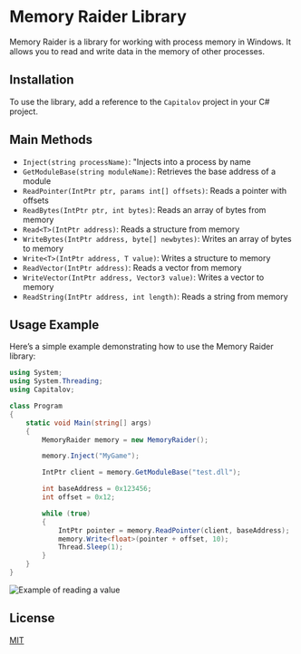 # Memory Raider Library

Memory Raider is a library for working with process memory in Windows. It allows you to read and write data in the memory of other processes.

## Installation

To use the library, add a reference to the `Capitalov` project in your C# project.

## Main Methods
- `Inject(string processName)`: "Injects into a process by name
- `GetModuleBase(string moduleName)`: Retrieves the base address of a module
- `ReadPointer(IntPtr ptr, params int[] offsets)`: Reads a pointer with offsets
- `ReadBytes(IntPtr ptr, int bytes)`: Reads an array of bytes from memory
- `Read<T>(IntPtr address)`: Reads a structure from memory
- `WriteBytes(IntPtr address, byte[] newbytes)`: Writes an array of bytes to memory
- `Write<T>(IntPtr address, T value)`: Writes a structure to memory
- `ReadVector(IntPtr address)`: Reads a vector from memory
- `WriteVector(IntPtr address, Vector3 value)`: Writes a vector to memory
- `ReadString(IntPtr address, int length)`: Reads a string from memory

## Usage Example

Here’s a simple example demonstrating how to use the Memory Raider library:

```csharp
using System;
using System.Threading;
using Capitalov;

class Program
{
    static void Main(string[] args)
    {
        MemoryRaider memory = new MemoryRaider();

        memory.Inject("MyGame");

        IntPtr client = memory.GetModuleBase("test.dll");

        int baseAddress = 0x123456;
        int offset = 0x12;

        while (true)
        {
            IntPtr pointer = memory.ReadPointer(client, baseAddress);
            memory.Write<float>(pointer + offset, 10);
            Thread.Sleep(1);
        }
    }
}

```

![Example of reading a value](https://raw.githubusercontent.com/capital0v/MemoryRaider/tree/main/img/preview.png)

## License

[MIT](https://github.com/capital0v/MemoryRaider/blob/main/LICENSE)